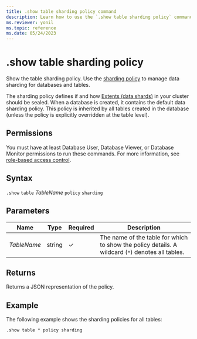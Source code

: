 ```yaml
---
title: .show table sharding policy command
description: Learn how to use the `.show table sharding policy` command to show the table's sharding policy.
ms.reviewer: yonil
ms.topic: reference
ms.date: 05/24/2023
---
```

# .show table sharding policy

Show the table sharding policy. Use the [sharding policy](../management/shardingpolicy.md) to manage data sharding for databases and tables.  

The sharding policy defines if and how [Extents (data shards)](../management/extents-overview.md) in your cluster should be sealed. When a database is created, it contains the default data sharding policy. This policy is inherited by all tables created in the database (unless the policy is explicitly overridden at the table level).

## Permissions

You must have at least Database User, Database Viewer, or Database Monitor permissions to run these commands. For more information, see [role-based access control](access-control/role-based-access-control.md).

## Syntax

`.show` `table` *TableName* `policy` `sharding`

## Parameters

|Name|Type|Required|Description|
|--|--|--|--|
|*TableName*|string|&check;|The name of the table for which to show the policy details. A wildcard (`*`) denotes all tables.|

## Returns

Returns a JSON representation of the policy.

## Example

The following example shows the sharding policies for all tables:

```kusto
.show table * policy sharding 
```
